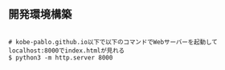 ## 開発環境構築

```shell

# kobe-pablo.github.io以下で以下のコマンドでWebサーバーを起動して localhost:8000でindex.htmlが見れる
$ python3 -m http.server 8000

```
